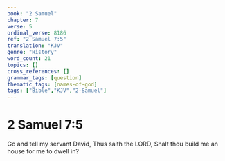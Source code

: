 ```yaml
---
book: "2 Samuel"
chapter: 7
verse: 5
ordinal_verse: 8186
ref: "2 Samuel 7:5"
translation: "KJV"
genre: "History"
word_count: 21
topics: []
cross_references: []
grammar_tags: [question]
thematic_tags: [names-of-god]
tags: ["Bible","KJV","2-Samuel"]
---
```


# 2 Samuel 7:5

Go and tell my servant David, Thus saith the LORD, Shalt thou build me an house for me to dwell in?
